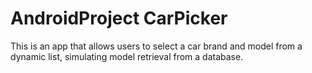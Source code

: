 # AndroidProject CarPicker
This is an app that allows users to select a car brand and model from a dynamic list, simulating model retrieval from a database. 
